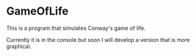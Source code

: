 # GameOfLife
This is a program that simulates Conway's game of life.

Currently it is in the console but soon I will develop a version that is more graphical.
